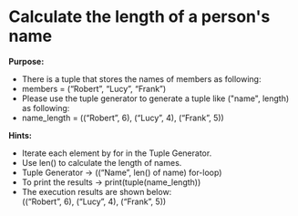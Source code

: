 # Calculate the length of a person's name
 
<b>Purpose:</b>
- There is a tuple that stores the names of members as following:
- members = (“Robert”, “Lucy”, “Frank”)
- Please use the tuple generator to generate a tuple like ("name", length) as following:
- name_length = ((“Robert”, 6), (“Lucy”, 4), (“Frank”, 5))


<b>Hints:</b>
- Iterate each element by for in the Tuple Generator.
- Use len() to calculate the length of names.
- Tuple Generator → ((“Name”, len() of name)  for-loop)
- To print the results → print(tuple(name_length))
- The execution results are shown below:<br>
  ((“Robert”, 6), (“Lucy”, 4), (“Frank”, 5))
